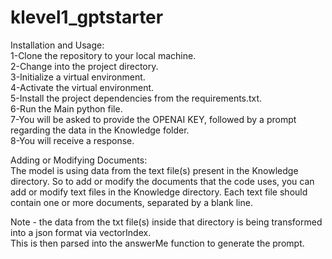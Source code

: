 # klevel1_gptstarter
Installation and Usage:  
1-Clone the repository to your local machine.  
2-Change into the project directory.  
3-Initialize a virtual environment.  
4-Activate the virtual environment.  
5-Install the project dependencies from the requirements.txt.  
6-Run the Main python file.  
7-You will be asked to provide the OPENAI KEY, followed by a prompt regarding the data in the Knowledge folder.  
8-You will receive a response.  

Adding or Modifying Documents:  
The model is using data from the text file(s) present in the Knowledge directory. So to add or modify the documents that the code uses, you can add or modify text files in the Knowledge directory. Each text file should contain one or more documents, separated by a blank line.  


Note - the data from the txt file(s) inside that directory is being transformed into a json format via vectorIndex.  
This is then parsed into the answerMe function to generate the prompt.
